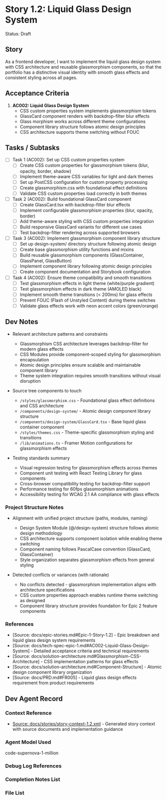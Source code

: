 # Story 1.2: Liquid Glass Design System

Status: Draft

## Story

As a frontend developer, I want to implement the liquid glass design system with CSS architecture and reusable glassmorphism components, so that the portfolio has a distinctive visual identity with smooth glass effects and consistent styling across all pages.

## Acceptance Criteria

1. **AC002: Liquid Glass Design System**
   - CSS custom properties system implements glassmorphism tokens
   - GlassCard component renders with backdrop-filter blur effects
   - Glass morphism works across different theme configurations
   - Component library structure follows atomic design principles
   - CSS architecture supports theme switching without FOUC

## Tasks / Subtasks

- [ ] Task 1 (AC002): Set up CSS custom properties system
  - [ ] Create CSS custom properties for glassmorphism tokens (blur, opacity, border, shadow)
  - [ ] Implement theme-aware CSS variables for light and dark themes
  - [ ] Set up PostCSS configuration for custom property processing
  - [ ] Create glassmorphism.css with foundational effect definitions
  - [ ] Validate CSS custom properties load correctly in both themes

- [ ] Task 2 (AC002): Build foundational GlassCard component
  - [ ] Create GlassCard.tsx with backdrop-filter blur effects
  - [ ] Implement configurable glassmorphism properties (blur, opacity, border)
  - [ ] Add theme-aware styling with CSS custom properties integration
  - [ ] Build responsive GlassCard variants for different use cases
  - [ ] Test backdrop-filter rendering across supported browsers

- [ ] Task 3 (AC002): Implement glassmorphism component library structure
  - [ ] Set up design-system/ directory structure following atomic design
  - [ ] Create base glassmorphism utility functions and mixins
  - [ ] Build reusable glassmorphism components (GlassContainer, GlassPanel, GlassButton)
  - [ ] Implement component library following atomic design principles
  - [ ] Create component documentation and Storybook configuration

- [ ] Task 4 (AC002): Ensure theme compatibility and smooth transitions
  - [ ] Test glassmorphism effects in light theme (white/purple gradient)
  - [ ] Test glassmorphism effects in dark theme (AMOLED black)
  - [ ] Implement smooth theme transitions (< 200ms) for glass effects
  - [ ] Prevent FOUC (Flash of Unstyled Content) during theme switches
  - [ ] Validate glass effects work with neon accent colors (green/orange)

## Dev Notes

- Relevant architecture patterns and constraints
  - Glassmorphism CSS architecture leverages backdrop-filter for modern glass effects
  - CSS Modules provide component-scoped styling for glassmorphism encapsulation
  - Atomic design principles ensure scalable and maintainable component library
  - Theme system integration requires smooth transitions without visual disruption

- Source tree components to touch
  - `/styles/glassmorphism.css` - Foundational glass effect definitions and CSS architecture
  - `/components/design-system/` - Atomic design component library structure
  - `/components/design-system/GlassCard.tsx` - Base liquid glass container component
  - `/styles/themes.css` - Theme-specific glassmorphism styling and transitions
  - `/lib/animations.ts` - Framer Motion configurations for glassmorphism effects

- Testing standards summary
  - Visual regression testing for glassmorphism effects across themes
  - Component unit testing with React Testing Library for glass components
  - Cross-browser compatibility testing for backdrop-filter support
  - Performance testing for 60fps glassmorphism animations
  - Accessibility testing for WCAG 2.1 AA compliance with glass effects

### Project Structure Notes

- Alignment with unified project structure (paths, modules, naming)
  - Design System Module (@/design-system) structure follows atomic design methodology
  - CSS architecture supports component isolation while enabling theme switching
  - Component naming follows PascalCase convention (GlassCard, GlassContainer)
  - Style organization separates glassmorphism effects from general styling

- Detected conflicts or variances (with rationale)
  - No conflicts detected - glassmorphism implementation aligns with architecture specifications
  - CSS custom properties approach enables runtime theme switching as designed
  - Component library structure provides foundation for Epic 2 feature components

### References

- [Source: docs/epic-stories.md#Epic-1-Story-1.2] - Epic breakdown and liquid glass design system requirements
- [Source: docs/tech-spec-epic-1.md#AC002-Liquid-Glass-Design-System] - Detailed acceptance criteria and technical requirements
- [Source: docs/solution-architecture.md#Glassmorphism-CSS-Architecture] - CSS implementation patterns for glass effects
- [Source: docs/solution-architecture.md#Component-Structure] - Atomic design component library organization
- [Source: docs/PRD.md#FR005] - Liquid glass design effects requirement from product requirements

## Dev Agent Record

### Context Reference

- [Source: docs/stories/story-context-1.2.xml](docs/stories/story-context-1.2.xml) - Generated story context with source documents and implementation guidance

### Agent Model Used

code-supernova-1-million

### Debug Log References

### Completion Notes List

### File List
